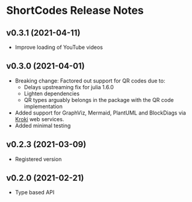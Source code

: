 # ShortCodes Release Notes

## v0.3.1 (2021-04-11)

* Improve loading of YouTube videos

## v0.3.0 (2021-04-01)

* Breaking change: Factored out support for QR codes due to:
  - Delays upstreaming fix for julia 1.6.0
  - Lighten dependencies
  - QR types arguably belongs in the package with the QR code implementation
* Added support for GraphViz, Mermaid, PlantUML and BlockDiags via [Kroki](https://kroki.io) web services.
* Added minimal testing

## v0.2.3 (2021-03-09)

* Registered version

## v0.2.0 (2021-02-21)

* Type based API